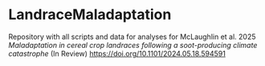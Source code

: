 # LandraceMaladaptation
Repository with all scripts and data for analyses for McLaughlin et al. 2025 _Maladaptation in cereal crop landraces following a soot-producing climate catastrophe_ (In Review) https://doi.org/10.1101/2024.05.18.594591 

